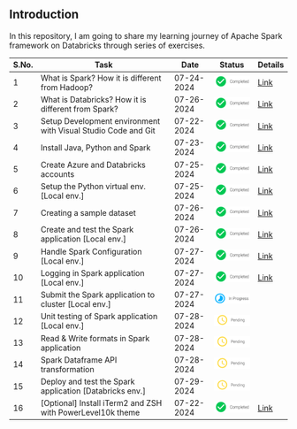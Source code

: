 ## Introduction

In this repository, I am going to share my learning journey of Apache Spark framework on Databricks through series of exercises. 

| S.No. | Task                                                          | Date       | Status                                        | Details                                                        |
|-------|---------------------------------------------------------------|------------|-----------------------------------------------|----------------------------------------------------------------|
| 1     | What is Spark? How it is different from Hadoop?               | 07-24-2024 | ![Completed](./images/icons/completed.png)    | [Link](./docs/basics.md#what-is-spark)                         |
| 2     | What is Databricks? How it is different from Spark?           | 07-26-2024 | ![Completed](./images/icons/completed.png)    | [Link](./docs/basics.md#what-is-databricks)                    |
| 3     | Setup Development environment with Visual Studio Code and Git | 07-22-2024 | ![Completed](./images/icons/completed.png)    | [Link](./docs/setup_dev_machine.md#development-tools-setup)    |
| 4     | Install Java, Python and Spark                                | 07-23-2024 | ![Completed](./images/icons/completed.png)    | [Link](./docs/setup_dev_machine.md#spark-setup)                |
| 5     | Create Azure and Databricks accounts                          | 07-25-2024 | ![Completed](./images/icons/completed.png)    | [Link](./docs/setup_dev_machine.md#azure-and-databricks-setup) |
| 6     | Setup the Python virtual env. [Local env.]                    | 07-25-2024 | ![Completed](./images/icons/completed.png)    | [Link](./docs/setup_dev_machine.md#setup-python-virtual-env)   |
| 7     | Creating a sample dataset                                     | 07-26-2024 | ![Completed](./images/icons/completed.png)    | [Link](./docs/dataset.md#create-a-sample-dataset)              |
| 8     | Create and test the Spark application [Local env.]            | 07-26-2024 | ![Completed](./images/icons/completed.png)    | [Link](./docs/implementation.md#first-application)             |
| 9     | Handle Spark Configuration [Local env.]                       | 07-27-2024 | ![Completed](./images/icons/completed.png)    | [Link](./docs/implementation.md#handling-spark-configuration)  |
| 10    | Logging in Spark application [Local env.]                     | 07-27-2024 | ![Completed](./images/icons/completed.png)    | [Link](./docs/implementation.md#creating-a-custom-logger)      |
| 11    | Submit the Spark application to cluster [Local env.]          | 07-27-2024 | ![In-Progress](./images/icons/inprogress.png) |                                                                |
| 12    | Unit testing of Spark application [Local env.]                | 07-28-2024 | ![Pending](./images/icons/pending.png)        |                                                                |
| 13    | Read & Write formats in Spark application                     | 07-28-2024 | ![Pending](./images/icons/pending.png)        |                                                                |
| 14    | Spark Dataframe API transformation                            | 07-28-2024 | ![Pending](./images/icons/pending.png)        |                                                                |
| 15    | Deploy and test the Spark application [Databricks env.]       | 07-29-2024 | ![Pending](./images/icons/pending.png)        |                                                                |
| 16    | [Optional] Install iTerm2 and ZSH with PowerLevel10k theme    | 07-22-2024 | ![Completed](./images/icons/completed.png)    | [Link](./docs/setup_dev_machine.md#terminal-setup)             |
